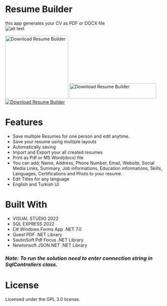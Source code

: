 # Resume Builder
this app generates your CV as PDF or DOCX file <br>
![alt text](https://repository-images.githubusercontent.com/576042902/37e60d01-004b-4d49-89be-d1189cf4b9c1)

<a href="https://sourceforge.net/p/resumebuilder/"><img alt="Download Resume Builder" src="https://sourceforge.net/sflogo.php?type=18&group_id=3591689" width=200></a>     <a href="https://sourceforge.net/projects/resumebuilder/files/latest/download"><img alt="Download Resume Builder" src="https://a.fsdn.com/con/app/sf-download-button" width=276 height=48 srcset="https://a.fsdn.com/con/app/sf-download-button?button_size=2x 2x"></a>   <a href="https://sourceforge.net/projects/resumebuilder/files/latest/download"><img alt="Download Resume Builder" src="https://img.shields.io/sourceforge/dt/resumebuilder.svg" ></a>
<h1>Features</h1>
<ul>
  <li>Save multiple Resumes for one person and edit anytime.</li>
  <li>Save your resume using multiple layouts</li>
  <li>Automatically saving</li>
  <li>Import and Export your all created resumes</li>
  <li>Print as Pdf or MS Word(docx) file</li>
  <li>You can add; Name, Address, Phone Number, Email, Website, Social Media Links, Summary, Job informations, Education informations, Skills, Languages, Certifications and Photo to your resume.</li>
  <li>Edit Titles for any language</li>
  <li>English and Turkish UI</li>
</ul>

<h1>Built With</h1>
<ul>
  <li>VISUAL STUDIO 2022</li>
  <li>SQL EXPRESS 2022</li>
  <li>C# Windows Forms App .NET 7.0</li>
  <li>Quest PDF .NET Library</i>   
  <li>SautinSoft Pdf Focus .NET Library</i>
  <li>Newtonsoft JSON.NET .NET Library</i>
</ul>

<h3><i>Note: To run the solution need to enter connection string in SqlControllers class.</i></h3>
<h1>License</h1>
Licensed under the GPL 3.0 license.

